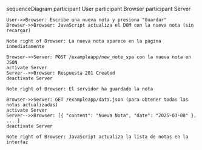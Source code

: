 sequenceDiagram
    participant User
    participant Browser
    participant Server

    User->>Browser: Escribe una nueva nota y presiona "Guardar"
    Browser->>Browser: JavaScript actualiza el DOM con la nueva nota (sin recargar)
    
    Note right of Browser: La nueva nota aparece en la página inmediatamente

    Browser->>Server: POST /exampleapp/new_note_spa con la nueva nota en JSON
    activate Server
    Server-->>Browser: Respuesta 201 Created
    deactivate Server

    Note right of Browser: El servidor ha guardado la nota

    Browser->>Server: GET /exampleapp/data.json (para obtener todas las notas actualizadas)
    activate Server
    Server-->>Browser: [{ "content": "Nueva Nota", "date": "2025-03-08" }, ... ]
    deactivate Server

    Note right of Browser: JavaScript actualiza la lista de notas en la interfaz
